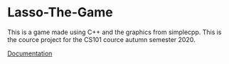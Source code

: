 # Lasso-The-Game
This is a game made using C++ and the graphics from simplecpp. This is the cource project for the CS101 cource autumn semester 2020.

[Documentation](README.pdf)

